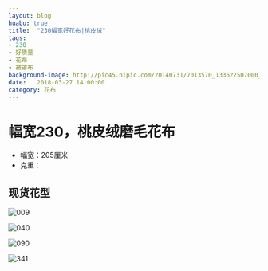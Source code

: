 ```yaml
---
layout: blog
huabu: true
title:  "230幅宽好花布|桃皮绒"
tags:
- 230
- 好质量
- 花布
- 被罩布
background-image: http://pic45.nipic.com/20140731/7013570_133622507000_2.jpg
date:   2018-03-27 14:00:00
category: 花布
---
```


# 幅宽230，桃皮绒磨毛花布
- 幅宽：205厘米
- 克重：

## 现货花型

![009](http://ww2.sinaimg.cn/large/0060lm7Tly1fprctl76qyj31ed0hsdmw.jpg)

![040](http://ww1.sinaimg.cn/large/0060lm7Tly1fprcurerfwj31hc0mpti5.jpg)

![090](http://ww1.sinaimg.cn/large/0060lm7Tly1fprcw3lkb0j31ed0hswm4.jpg)

<!--![139](http://ww4.sinaimg.cn/large/0060lm7Tly1fprcwqcvloj31hc0deadi.jpg)-->

<!--![193](http://ww2.sinaimg.cn/large/0060lm7Tly1fprcy056dlj30zk0eon4t.jpg)-->

![341](http://ww1.sinaimg.cn/large/0060lm7Tly1fprcyr1985j30oa06u40k.jpg)

<!--![358](http://ww4.sinaimg.cn/large/0060lm7Tly1fprcz9womsj31730e8ngc.jpg)-->

